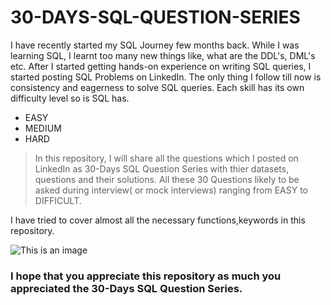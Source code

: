 # 30-DAYS-SQL-QUESTION-SERIES
I have recently started my SQL Journey few months back. While I was learning SQL, I learnt too many new things like, what are the DDL's, DML's etc. After I started getting hands-on experience on writing SQL queries, I started posting SQL Problems on LinkedIn. The only thing I follow till now is consistency and eagerness to solve SQL queries. Each skill has its own difficulty level so is SQL has.
- EASY 
- MEDIUM
- HARD
> In this repository, I will share all the questions which I posted on LinkedIn as 30-Days SQL Question Series with thier datasets, questions and their solutions.
All these 30 Questions likely to be asked during interview( or mock interviews) ranging from EASY to DIFFICULT.

I have tried to cover almost all the necessary functions,keywords in this repository.

![This is an image](https://i.redd.it/gnpreykgb9d71.jpg)

### I hope that you appreciate this repository as much you appreciated the 30-Days SQL Question Series.
